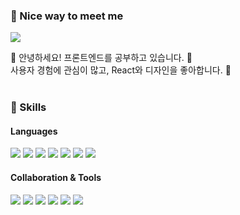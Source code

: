 ### 🤞 Nice way to meet me
<a href="https://mail.google.com/mail/?view=cm&amp;fs=1&amp;to=soyoon6875@gmail.com" target="_blank"><img src="https://img.shields.io/badge/soyoon6875@gmail.com-EA4335?style=flat-square&logo=gmail&logoColor=fff"/></a>


👋 안녕하세요! 프론트엔드를 공부하고 있습니다. 🚀<br>
사용자 경험에 관심이 많고, React와 디자인을 좋아합니다. 💖<br>
<br>

### 💪 Skills

#### Languages

<img src="https://img.shields.io/badge/React-61DAFB?style=flat-square&logo=react&logoColor=fff"> <img src="https://img.shields.io/badge/Redux-764ABC?style=flat-square&logo=Redux&logoColor=white"> <img src="https://img.shields.io/badge/Javascript-F7DF1E?style=flat-square&logo=javascript&logoColor=fff"> <img src="https://img.shields.io/badge/Typescript-3178C6?style=flat-square&logo=typescript&logoColor=fff"> <img src="https://img.shields.io/badge/CSS3-1572B6?style=flat-square&logo=CSS3&logoColor=fff"> <img src="https://img.shields.io/badge/PostCSS-DD3A0A?style=flat-square&logo=PostCSS&logoColor=white"> <img src="https://img.shields.io/badge/Scss-CC6699?style=flat-square&logo=sass&logoColor=fff">


#### Collaboration & Tools

<img src="https://img.shields.io/badge/Netlify-00C7B7?style=flat-square&logo=Netlify&logoColor=white"> <img src="https://img.shields.io/badge/Visualstudiocode-007ACC?style=flat-square&logo=visualstudiocode&logoColor=white"> <img src="https://img.shields.io/badge/Eclipseide-2C2255?style=flat-square&logo=eclipseide&logoColor=white"> <img src="https://img.shields.io/badge/Figma-F24E1E?style=flat-square&logo=figma&logoColor=white"> <img src="https://img.shields.io/badge/Git-F05032?style=flat-square&logo=git&logoColor=white"> <img src="https://img.shields.io/badge/Github-181717?style=flat-square&logo=github&logoColor=white">

<br>

